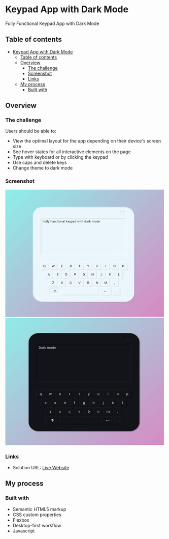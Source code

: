 # Keypad App with Dark Mode

Fully Functional Keypad App with Dark Mode

## Table of contents

- [Keypad App with Dark Mode](#keypad-app-with-dark-mode)
  - [Table of contents](#table-of-contents)
  - [Overview](#overview)
    - [The challenge](#the-challenge)
    - [Screenshot](#screenshot)
    - [Links](#links)
  - [My process](#my-process)
    - [Built with](#built-with)

## Overview

### The challenge

Users should be able to:

-   View the optimal layout for the app depending on their device's screen size
-   See hover states for all interactive elements on the page
-   Type with keyboard or by clicking the keypad
-   Use caps and delete keys
-   Change theme to dark mode

### Screenshot

<img  src="./img/keypad.jpg" alt="html" height=400 width=500><br/>
<img  src="./img/keypadDark.jpg" alt="html" height=400 width=500><br/>

### Links

-   Solution URL: [Live Website](https://gurhanalan.github.io/JS-Projects-KeyPadApp/)

## My process

### Built with

-   Semantic HTML5 markup
-   CSS custom properties
-   Flexbox
-   Desktop-first workflow
-   Javascript
